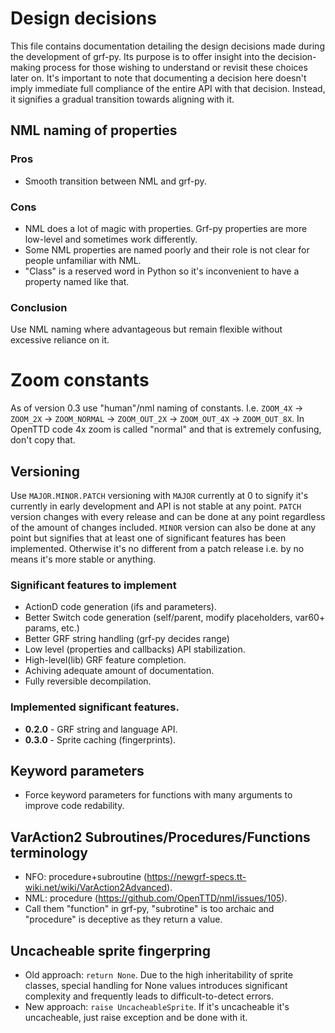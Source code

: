 # Design decisions
This file contains documentation detailing the design decisions made during the development of grf-py. Its purpose is to offer insight into the decision-making process for those wishing to understand or revisit these choices later on. It's important to note that documenting a decision here doesn't imply immediate full compliance of the entire API with that decision. Instead, it signifies a gradual transition towards aligning with it.

## NML naming of properties
### Pros
- Smooth transition between NML and grf-py.
### Cons
- NML does a lot of magic with properties. Grf-py properties are more low-level and sometimes work differently.
- Some NML properties are named poorly and their role is not clear for people unfamiliar with NML.
- "Class" is a reserved word in Python so it's inconvenient to have a property named like that.
### Conclusion
Use NML naming where advantageous but remain flexible without excessive reliance on it.


# Zoom constants
As of version 0.3 use "human"/nml naming of constants. I.e. `ZOOM_4X` -> `ZOOM_2X` -> `ZOOM_NORMAL` -> `ZOOM_OUT_2X` -> `ZOOM_OUT_4X` -> `ZOOM_OUT_8X`. In OpenTTD code 4x zoom is called "normal" and that is extremely confusing, don't copy that.


## Versioning
Use `MAJOR.MINOR.PATCH` versioning with `MAJOR` currently at 0 to signify it's currently in early development and API is not stable at any point.
`PATCH` version changes with every release and can be done at any point regardless of the amount of changes included.
`MINOR` version can also be done at any point but signifies that at least one of significant features has been implemented. Otherwise it's no different from a patch release i.e. by no means it's more stable or anything.

### Significant features to implement
- ActionD code generation (ifs and parameters).
- Better Switch code generation (self/parent, modify placeholders, var60+ params, etc.)
- Better GRF string handling (grf-py decides range)
- Low level (properties and callbacks) API stabilization.
- High-level(lib) GRF feature completion.
- Achiving adequate amount of documentation.
- Fully reversible decompilation.

### Implemented significant features.
- **0.2.0** - GRF string and language API.
- **0.3.0** - Sprite caching (fingerprints).


## Keyword parameters
- Force keyword parameters for functions with many arguments to improve code redability.


## VarAction2 Subroutines/Procedures/Functions terminology

- NFO: procedure+subroutine (https://newgrf-specs.tt-wiki.net/wiki/VarAction2Advanced).
- NML: procedure (https://github.com/OpenTTD/nml/issues/105).
- Call them "function" in grf-py, "subrotine" is too archaic and "procedure" is deceptive as they return a value.


## Uncacheable sprite fingerpring
- Old approach: `return None`. Due to the high inheritability of sprite classes, special handling for None values introduces significant complexity and frequently leads to difficult-to-detect errors.
- New approach: `raise UncacheableSprite`. If it's uncacheable it's uncacheable, just raise exception and be done with it.
